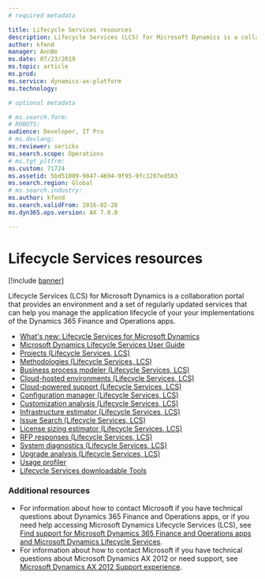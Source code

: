 ```yaml
---
# required metadata

title: Lifecycle Services resources
description: Lifecycle Services (LCS) for Microsoft Dynamics is a collaboration portal that provides an environment and a set of regularly updated services that can help you manage the application lifecycle of your implementations of the Dynamics 365 Finance and Operations apps.
author: kfend
manager: AnnBe
ms.date: 07/23/2019
ms.topic: article
ms.prod: 
ms.service: dynamics-ax-platform
ms.technology: 

# optional metadata

# ms.search.form: 
# ROBOTS: 
audience: Developer, IT Pro
# ms.devlang: 
ms.reviewer: sericks
ms.search.scope: Operations
# ms.tgt_pltfrm: 
ms.custom: 71724
ms.assetid: 5bd51009-9047-4694-9f95-9fc1207ed583
ms.search.region: Global
# ms.search.industry: 
ms.author: kfend
ms.search.validFrom: 2016-02-28
ms.dyn365.ops.version: AX 7.0.0

---
```


# Lifecycle Services resources

[!include [banner](../includes/banner.md)]

Lifecycle Services (LCS) for Microsoft Dynamics is a collaboration portal that provides an environment and a set of regularly updated services that can help you manage the application lifecycle of your your implementations of the Dynamics 365 Finance and Operations apps.

-   [What's new: Lifecycle Services for Microsoft Dynamics](whats-new-lcs.md)
-   [Microsoft Dynamics Lifecycle Services User Guide](lcs-user-guide.md)
-   [Projects (Lifecycle Services, LCS)](./ax-2012/projects-lcs.md)
-   [Methodologies (Lifecycle Services, LCS)](./ax-2012/methodologies-lcs.md)
-   [Business process modeler (Lifecycle Services, LCS)](bpm-overview.md)
-   [Cloud-hosted environments (Lifecycle Services, LCS)](./ax-2012/cloud-hosted-environments-lcs.md)
-   [Cloud-powered support (Lifecycle Services, LCS)](cloud-powered-support-lcs.md)
-   [Configuration manager (Lifecycle Services, LCS)](configuration-manager-lcs.md)
-   [Customization analysis (Lifecycle Services, LCS)](./ax-2012/customization-analysis-lcs.md)
-   [Infrastructure estimator (Lifecycle Services, LCS)](./ax-2012/infrastructure-estimator-lcs.md)
-   [Issue Search (Lifecycle Services, LCS)](issue-search-lcs.md)
-   [License sizing estimator (Lifecycle Services, LCS)](./ax-2012/license-sizing-estimator-lcs.md)
-   [RFP responses (Lifecycle Services, LCS)](./ax-2012/rfp-responses-lcs.md)
-   [System diagnostics (Lifecycle Services, LCS)](./ax-2012/system-diagnostics-lcs.md)
-   [Upgrade analysis (Lifecycle Services, LCS)](./ax-2012/upgrade-analysis-lcs.md)
-   [Usage profiler](./ax-2012/usage-profiler-lcs.md)
-   [Lifecycle Services downloadable Tools](./ax-2012/lcs-downloadable-tools-formerly-informationsource.md)

### Additional resources

-   For information about how to contact Microsoft if you have technical questions about Dynamics 365 Finance and Operations apps, or if you need help accessing Microsoft Dynamics Lifecycle Services (LCS), see [Find support for Microsoft Dynamics 365 Finance and Operations apps and Microsoft Dynamics Lifecycle Services](lcs-support.md).
-   For information about how to contact Microsoft if you have technical questions about Microsoft Dynamics AX 2012 or need support, see [Microsoft Dynamics AX 2012 Support experience](cloud-powered-support-lcs.md).





